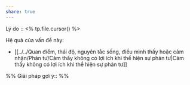 ```yaml
---
share: true
---
```

Lý do :: <% tp.file.cursor() %>

Hệ quả của vấn đề này:
- [[../../Quan điểm, thái độ, nguyên tắc sống, điều mình thấy hoặc cảm nhận/Phản tư/Cảm thấy không có lợi ích khi thể hiện sự phản tư|Cảm thấy không có lợi ích khi thể hiện sự phản tư]]


%%
Giải pháp gợi ý:: 
%%


